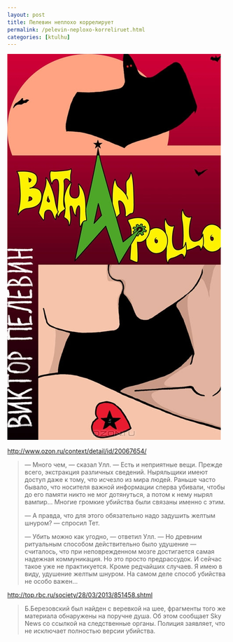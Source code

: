 ```yaml
---
layout: post
title: Пелевин неплохо коррелирует
permalink: /pelevin-neploxo-korreliruet.html
categories: [ktulhu]
---
```



		

![_config.yml](/images/ktulhu/pelevin-neploxo-korreliruet-1.jpg)



<a href="http://www.ozon.ru/context/detail/id/20067654/">http://www.ozon.ru/context/detail/id/20067654/</a>

<blockquote>
— Много чем, — сказал Улл. — Есть и неприятные вещи. Прежде всего, экстракция различных сведений. Ныряльщики имеют доступ даже к тому, что исчезло из мира людей. Раньше часто бывало, что носителя важной информации сперва убивали, чтобы до его памяти никто не мог дотянуться, а потом к нему нырял вампир… Многие громкие убийства были связаны именно с этим.

— А правда, что для этого обязательно надо задушить желтым шнуром? — спросил Тет.

— Убить можно как угодно, — ответил Улл. — Но древним ритуальным способом действительно было удушение — считалось, что при неповрежденном мозге достигается самая надежная коммуникация. Но это просто предрассудок. И сейчас такое уже не практикуется. Кроме редчайших случаев. Я имею в виду, удушение желтым шнуром. На самом деле способ убийства не особо важен…
</blockquote>

<a href="http://top.rbc.ru/society/28/03/2013/851458.shtml">http://top.rbc.ru/society/28/03/2013/851458.shtml</a>

<blockquote>
Б.Березовский был найден с веревкой на шее, фрагменты того же материала обнаружены на поручне душа. Об этом сообщает Sky News со ссылкой на следственные органы. Полиция заявляет, что не исключает полностью версии убийства.
</blockquote>
			